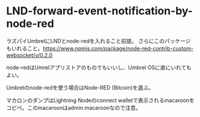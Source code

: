 # LND-forward-event-notification-by-node-red

ラズパイUmbrelにLNDとnode-redを入れること前提。
さらにこのパッケージもいれること。https://www.npmjs.com/package/node-red-contrib-custom-websocket/v/0.2.0


node-redはUmrelアプリストアのものでもいいし、Umbrel OSに直にいれてもよい。

Umbrelのnode-redを使う場合はNode-RED (Bitcoin)を選ぶ。

マカロンのダンプはLightning Nodeのconnect walletで表示されるmacaroonをコピペ。このmacaroonはadmin.macaroonなので注意。


